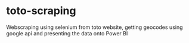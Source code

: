 # toto-scraping
Webscraping using selenium from toto website, getting geocodes using google api and presenting the data onto Power BI
